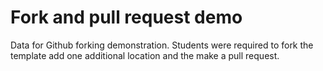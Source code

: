 # Fork and pull request demo
Data for Github forking demonstration.
Students were required to fork the template add one additional location and the make a pull request.
